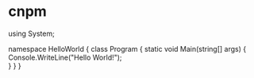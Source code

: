 # cnpm
using System;

namespace HelloWorld
{
  class Program
  {
    static void Main(string[] args)
    {
      Console.WriteLine("Hello World!");    
    }
  }
}

